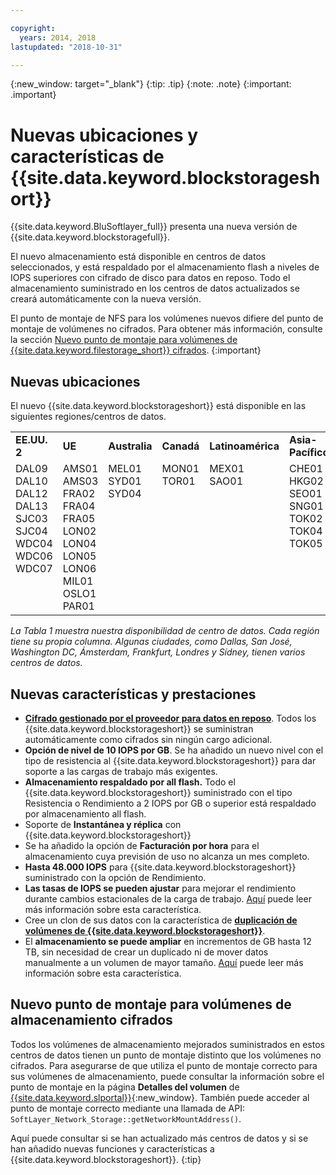 ```yaml
---

copyright:
  years: 2014, 2018
lastupdated: "2018-10-31"

---
```

{:new_window: target="_blank"}
{:tip: .tip}
{:note: .note}
{:important: .important}

# Nuevas ubicaciones y características de {{site.data.keyword.blockstorageshort}}

{{site.data.keyword.BluSoftlayer_full}} presenta una nueva versión de {{site.data.keyword.blockstoragefull}}.

El nuevo almacenamiento está disponible en centros de datos seleccionados, y está respaldado por el almacenamiento flash a niveles de IOPS superiores con cifrado de disco para datos en reposo. Todo el almacenamiento suministrado en los centros de datos actualizados se creará automáticamente con la nueva versión.

El punto de montaje de NFS para los volúmenes nuevos difiere del punto de montaje de volúmenes no cifrados. Para obtener más información, consulte la sección [Nuevo punto de montaje para volúmenes de {{site.data.keyword.filestorage_short}} cifrados](#new-mount-point-for-encrypted-storage-volumes).
{:important}

## Nuevas ubicaciones

El nuevo {{site.data.keyword.blockstorageshort}} está disponible en las siguientes regiones/centros de datos.
<table role="presentation">
  <tr>
    <td><strong>EE.UU. 2</strong></td>
    <td><strong>UE</strong></td>
    <td><strong>Australia</strong></td>
    <td><strong>Canadá</strong></td>
    <td><strong>Latinoamérica</strong></td>
    <td><strong>Asia-Pacífico</strong></td>
  </tr>
  <tr>
    <td>DAL09<br />
	DAL10<br />
	DAL12<br />
	DAL13<br />
	SJC03<br />
        SJC04<br />
	WDC04<br />
	WDC06<br />
	WDC07<br />
	<br /><br /><br />
    </td>
    <td>AMS01<br />
        AMS03<br />
	FRA02<br />
	FRA04<br />
	FRA05<br />
	LON02<br />
	LON04<br />
	LON05<br />
	LON06<br />
	MIL01<br />
	OSLO1<br />
	PAR01<br />
    </td>
    <td>MEL01<br />
        SYD01<br />
        SYD04<br />
	<br /><br /><br /><br /><br /><br /><br /><br /><br />
    </td>
    <td>MON01<br />
        TOR01<br />
	<br /><br /><br /><br /><br /><br /><br /><br /><br /><br />
    </td>
    <td>MEX01<br />
        SAO01<br />
	<br /><br /><br /><br /><br /><br /><br /><br /><br /><br />
    </td>
    <td>CHE01<br />
        HKG02<br />
	SEO01<br />
	SNG01<br />
        TOK02<br />
	TOK04<br />
	TOK05<br />
	<br /><br /><br /><br /><br />
    </td>
  </tr>
</table>

*La Tabla 1 muestra nuestra disponibilidad de centro de datos. Cada región tiene su propia columna. Algunas ciudades, como Dallas, San José, Washington DC, Ámsterdam, Frankfurt, Londres y Sídney, tienen varios centros de datos.*

## Nuevas características y prestaciones

- **[Cifrado gestionado por el proveedor para datos en reposo](block-file-storage-encryption-rest.html)**.
  Todos los {{site.data.keyword.blockstorageshort}} se suministran automáticamente como cifrados sin ningún cargo adicional.
- **Opción de nivel de 10 IOPS por GB**.
  Se ha añadido un nuevo nivel con el tipo de resistencia al {{site.data.keyword.blockstorageshort}} para dar soporte a las cargas de trabajo más exigentes.
- **Almacenamiento respaldado por all flash.**
  Todo el {{site.data.keyword.blockstorageshort}} suministrado con el tipo Resistencia o Rendimiento a 2 IOPS por GB o superior está respaldado por almacenamiento all flash.
- Soporte de **Instantánea y réplica** con {{site.data.keyword.blockstorageshort}}
- Se ha añadido la opción de **Facturación por hora** para el almacenamiento cuya previsión de uso no alcanza un mes completo.
- **Hasta 48.000 IOPS** para {{site.data.keyword.blockstorageshort}} suministrado con la opción de Rendimiento.
- **Las tasas de IOPS se pueden ajustar** para mejorar el rendimiento durante cambios estacionales de la carga de trabajo. [Aquí](adjustable-iops.html) puede leer más información sobre esta característica.
- Cree un clon de sus datos con la característica de **[duplicación de volúmenes de {{site.data.keyword.blockstorageshort}}](how-to-create-duplicate-volume.html)**.
- El **almacenamiento se puede ampliar** en incrementos de GB hasta 12 TB, sin necesidad de crear un duplicado ni de mover datos manualmente a un volumen de mayor tamaño. [Aquí](expandable_block_storage.html) puede leer más información sobre esta característica.

## Nuevo punto de montaje para volúmenes de almacenamiento cifrados

Todos los volúmenes de almacenamiento mejorados suministrados en estos centros de datos tienen un punto de montaje distinto que los volúmenes no cifrados. Para asegurarse de que utiliza el punto de montaje correcto para sus volúmenes de almacenamiento, puede consultar la información sobre el punto de montaje en la página **Detalles del volumen** de [{{site.data.keyword.slportal}}](https://control.softlayer.com/){:new_window}. También puede acceder al punto de montaje correcto mediante una llamada de API: `SoftLayer_Network_Storage::getNetworkMountAddress()`.

Aquí puede consultar si se han actualizado más centros de datos y si se han añadido nuevas funciones y características a {{site.data.keyword.blockstorageshort}}.
{:tip}
